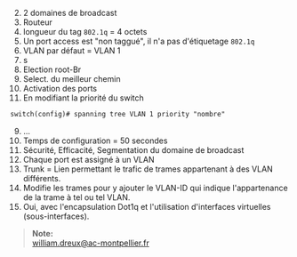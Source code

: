 2. 2 domaines de broadcast
3. Routeur
4. longueur du tag `802.1q` = 4 octets
5. Un port access est "non taggué", il n'a pas d'étiquetage `802.1q`
6. VLAN par défaut = VLAN 1
7. s
  1. Election root-Br
  1. Select. du meilleur chemin
  1. Activation des ports
8. En modifiant la priorité du switch

  ```txt
  switch(config)# spanning tree VLAN 1 priority "nombre"
  ```
9. ...
10. Temps de configuration = 50 secondes
11. Sécurité, Efficacité, Segmentation du domaine de broadcast
12. Chaque port est assigné à un VLAN
13. Trunk = Lien permettant le trafic de trames appartenant à des VLAN différents.
14. Modifie les trames pour y ajouter le VLAN-ID qui indique l'appartenance de la trame à tel ou tel VLAN.
15. Oui, avec l'encapsulation Dot1q et l'utilisation d'interfaces virtuelles (sous-interfaces).

> **Note:**  
> william.dreux@ac-montpellier.fr